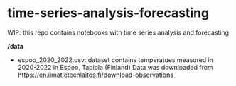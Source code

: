 # time-series-analysis-forecasting
WIP: this repo contains notebooks with time series analysis and forecasting

**/data**

- espoo_2020_2022.csv: dataset contains temperatues measured in 2020-2022 in Espoo, Tapiola (Finland)
Data was downloaded from https://en.ilmatieteenlaitos.fi/download-observations
